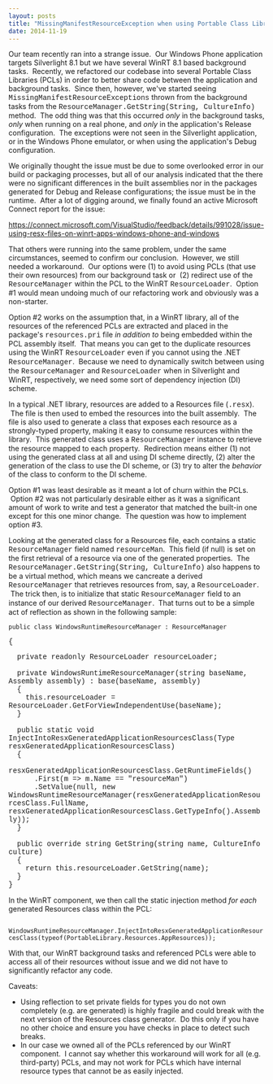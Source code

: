 ```yaml
---
layout: posts
title: "MissingManifestResourceException when using Portable Class Libraries within WinRT"
date: 2014-11-19
---
```

<p>Our team recently ran into a strange issue. &nbsp;Our Windows Phone application targets Silverlight 8.1 but we have several WinRT 8.1 based background tasks. &nbsp;Recently, we refactored our codebase into several Portable Class Libraries (PCLs) in order to better share code between the application and background tasks. &nbsp;Since then, however, we've started seeing <span style="font-family: 'courier new', courier;">MissingManifestResourceExceptions</span> thrown from the background tasks from the <span style="font-family: 'courier new', courier;">ResourceManager.GetString(String, CultureInfo)</span> method. &nbsp;The odd thing was that this occurred <em>only</em> in the background tasks, <em>only</em> when running on a real phone, and <em>only</em> in the application's Release configuration. &nbsp;The exceptions were not seen in the Silverlight application, or in the Windows Phone emulator, or when using the application's Debug configuration.</p>
<p>We originally thought the issue must be due to some overlooked error in our build or packaging processes, but all of our analysis indicated that the there were no significant differences in the built assemblies nor in the packages generated for Debug and Release configurations; the issue must be in the runtime. &nbsp;After a lot of digging around, we finally found an active Microsoft Connect report for the issue:</p>
<p><a title="https://connect.microsoft.com/VisualStudio/feedback/details/991028/issue-using-resx-files-on-winrt-apps-windows-phone-and-windows" href="https://connect.microsoft.com/VisualStudio/feedback/details/991028/issue-using-resx-files-on-winrt-apps-windows-phone-and-windows" target="_blank">https://connect.microsoft.com/VisualStudio/feedback/details/991028/issue-using-resx-files-on-winrt-apps-windows-phone-and-windows</a></p>
<p>That others were running into the same problem, under the same circumstances, seemed to confirm our conclusion. &nbsp;However, we still needed a workaround. &nbsp;Our options were (1) to avoid using PCLs (that use their own resources) from our background task or &nbsp;(2) redirect use of the <span style="font-family: 'courier new', courier;">ResourceManager</span> within the PCL to the WinRT <span style="font-family: 'courier new', courier;">ResourceLoader</span>. &nbsp;Option #1 would mean undoing much of our refactoring work and obviously was a non-starter.</p>
<p>Option #2 works on the assumption that, in a WinRT library, all of the resources of the referenced PCLs are extracted and placed in the package's <span style="font-family: 'courier new', courier;">resources.pri</span> file <em>in addition to</em> being embedded within the PCL assembly itself. &nbsp;That means you can get to the duplicate resources using the WinRT <span style="font-family: 'courier new', courier;">ResourceLoader</span> even if you cannot using the .NET <span style="font-family: 'courier new', courier;">ResourceManager</span>. &nbsp;Because we need to dynamically switch between using the <span style="font-family: 'courier new', courier;">ResourceManager</span> and <span style="font-family: 'courier new', courier;">ResourceLoader</span> when in Silverlight and WinRT, respectively, we need some sort of dependency injection (DI) scheme.</p>
<p>In a typical .NET library, resources are added to a Resources file (<span style="font-family: 'courier new', courier;">.resx</span>). &nbsp;The file is then used to embed the resources into the built assembly. &nbsp;The file is also used to generate a class that exposes each resource as a strongly-typed property, making it easy to consume resources within the library. &nbsp;This generated class uses a <span style="font-family: 'courier new', courier;">ResourceManager</span> instance to retrieve the resource mapped to each property. &nbsp;Redirection means either (1) not using the generated class at all and using DI scheme directly, (2) alter the generation of the class to use the DI scheme, or (3) try to alter the <em>behavior</em> of the class to conform to the DI scheme.</p>
<p>Option #1 was least desirable as it meant a lot of churn within the PCLs. &nbsp;Option #2 was not particularly desirable either as it was a significant amount of work to write and test a generator that matched the built-in one except for this one minor change. &nbsp;The question was how to implement option #3.</p>
<p>Looking at the generated class for a Resources file, each contains a static <span style="font-family: 'courier new', courier;">ResourceManager</span> field named <span style="font-family: 'courier new', courier;">resourceMan</span>. &nbsp;This field (if null)&nbsp;is set on the first retrieval of a resource via one of the generated properties. &nbsp;The <span style="font-family: 'courier new', courier;">ResourceManager.GetString(String, CultureInfo)</span> also happens to be a virtual method, which means we cancreate a derived <span style="font-family: 'courier new', courier;">ResourceManager</span> that retrieves resources from, say, a <span style="font-family: 'courier new', courier;">ResourceLoader</span>. &nbsp;The trick then, is to initialize that static <span style="font-family: 'courier new', courier;">ResourceManager</span> field to an instance of our derived <span style="font-family: 'courier new', courier;">ResourceManager</span>. &nbsp;That turns out to be a simple act of reflection as shown in the following sample:&nbsp;</p>
<p class="scroll"><span style="font-family: 'courier new', courier;"><code class="csharp">public class WindowsRuntimeResourceManager : ResourceManager</code></span></p>
<div><span style="font-family: 'courier new', courier;">{</span></div>
<p class="scroll"><span style="font-family: 'courier new', courier;">&nbsp; private readonly ResourceLoader resourceLoader;<br /> <br />&nbsp; private WindowsRuntimeResourceManager(string baseName, Assembly assembly) : base(baseName, assembly)<br />&nbsp; {<br />&nbsp; &nbsp; this.resourceLoader = ResourceLoader.GetForViewIndependentUse(baseName);<br />&nbsp; }<br /> <br />&nbsp; public static void InjectIntoResxGeneratedApplicationResourcesClass(Type resxGeneratedApplicationResourcesClass)<br />&nbsp; {<br />&nbsp; &nbsp; resxGeneratedApplicationResourcesClass.GetRuntimeFields()<br />&nbsp; &nbsp; &nbsp; .First(m =&gt; m.Name == "resourceMan")<br />&nbsp; &nbsp; &nbsp; .SetValue(null, new WindowsRuntimeResourceManager(resxGeneratedApplicationResourcesClass.FullName, resxGeneratedApplicationResourcesClass.GetTypeInfo().Assembly));<br />&nbsp; }<br /> <br />&nbsp; public override string GetString(string name, CultureInfo culture)<br />&nbsp; {<br />&nbsp; &nbsp; return this.resourceLoader.GetString(name);<br />&nbsp; }<br /> }</span></p>
<p>In the WinRT component, we then call the static injection method <em>for each</em> generated Resources class within the PCL: &nbsp; &nbsp;&nbsp;</p>
<p class="scroll"><span style="font-family: 'courier new', courier;"><code class="csharp">&nbsp; WindowsRuntimeResourceManager.InjectIntoResxGeneratedApplicationResourcesClass(typeof(PortableLibrary.Resources.AppResources));</code></span></p>
<p>With that, our WinRT background tasks and referenced PCLs were able to access all of their resources without issue and we did not have to significantly refactor any code.</p>
<p>Caveats:</p>
<ul>
<li>Using reflection to set private fields for types you do not own completely (e.g. are generated) is highly fragile and could break with the next version of the Resources class generator. &nbsp;Do this only if you have no other choice and ensure you have checks in place to detect such breaks.</li>
<li>In our case we owned all of the PCLs referenced by our WinRT component. &nbsp;I cannot say whether this workaround will work for all (e.g. third-party) PCLs, and may not work for PCLs which have internal resource types that cannot be as easily injected.</li>
</ul>